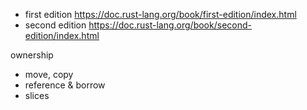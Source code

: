 - first edition https://doc.rust-lang.org/book/first-edition/index.html
- second edition https://doc.rust-lang.org/book/second-edition/index.html

ownership
- move, copy
- reference & borrow
- slices